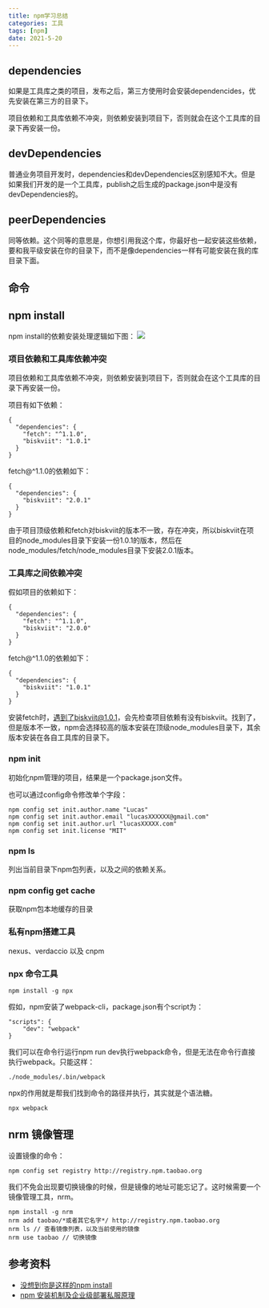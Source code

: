 ```yaml
---
title: npm学习总结
categories: 工具
tags: [npm]
date: 2021-5-20
--- 
```


## dependencies

如果是工具库之类的项目，发布之后，第三方使用时会安装dependencides，优先安装在第三方的目录下。

项目依赖和工具库依赖不冲突，则依赖安装到项目下，否则就会在这个工具库的目录下再安装一份。

## devDependencies

普通业务项目开发时，dependencies和devDependencies区别感知不大。但是如果我们开发的是一个工具库，publish之后生成的package.json中是没有devDependencies的。

## peerDependencies

同等依赖。这个同等的意思是，你想引用我这个库，你最好也一起安装这些依赖，要和我平级安装在你的目录下，而不是像dependencies一样有可能安装在我的库目录下面。

## 命令

## npm install

npm install的依赖安装处理逻辑如下图：
![](https://gitee.com/ndrkjvmkl/picture/raw/master/2021-6-8/1623119747450-image.png)

### 项目依赖和工具库依赖冲突

项目依赖和工具库依赖不冲突，则依赖安装到项目下，否则就会在这个工具库的目录下再安装一份。

项目有如下依赖：
```
{
  "dependencies": {
    "fetch": "^1.1.0",
    "biskviit": "1.0.1"
  }
}
```
fetch@^1.1.0的依赖如下：
```
{
  "dependencies": {
    "biskviit": "2.0.1"
  }
}
```

由于项目顶级依赖和fetch对biskviit的版本不一致，存在冲突，所以biskviit在项目的node_modules目录下安装一份1.0.1的版本，然后在node_modules/fetch/node_modules目录下安装2.0.1版本。


### 工具库之间依赖冲突

假如项目的依赖如下：
```
{
  "dependencies": {
    "fetch": "^1.1.0",
    "biskviit": "2.0.0"
  }
}
```
fetch@^1.1.0的依赖如下：
```
{
  "dependencies": {
    "biskviit": "1.0.1"
  }
}
```
安装fetch时，遇到了biskviit@1.0.1，会先检查项目依赖有没有biskviit。找到了，但是版本不一致，npm会选择较高的版本安装在顶级node_modules目录下，其余版本安装在各自工具库的目录下。

### npm init
初始化npm管理的项目，结果是一个package.json文件。

也可以通过config命令修改单个字段：
```
npm config set init.author.name "Lucas"
npm config set init.author.email "lucasXXXXXX@gmail.com"
npm config set init.author.url "lucasXXXXX.com"
npm config set init.license "MIT"
```

### npm ls

列出当前目录下npm包列表，以及之间的依赖关系。

### npm config get cache 
获取npm包本地缓存的目录

### 私有npm搭建工具

nexus、verdaccio 以及 cnpm

### npx 命令工具
```
npm install -g npx
```

假如，npm安装了webpack-cli，package.json有个script为：
```
"scripts": {
    "dev": "webpack"
}
```
我们可以在命令行运行npm run dev执行webpack命令，但是无法在命令行直接执行webpack。只能这样：
```
./node_modules/.bin/webpack 
```

npx的作用就是帮我们找到命令的路径并执行，其实就是个语法糖。
```
npx webpack 
```

## nrm 镜像管理
设置镜像的命令：
```
npm config set registry http://registry.npm.taobao.org
```
我们不免会出现要切换镜像的时候，但是镜像的地址可能忘记了。这时候需要一个镜像管理工具，nrm。
```
npm install -g nrm
nrm add taobao/*或者其它名字*/ http://registry.npm.taobao.org
nrm ls // 查看镜像列表，以及当前使用的镜像
nrm use taobao // 切换镜像
```

## 参考资料
* [没想到你是这样的npm install](https://mp.weixin.qq.com/s/LATAribargpMvDa_nrzACQ)
* [npm 安装机制及企业级部署私服原理](https://www.yuque.com/allenstone/learn/crd8kf)